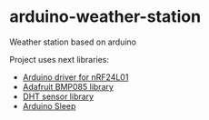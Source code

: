 arduino-weather-station
=======================

Weather station based on arduino

Project uses next libraries:

 * [Arduino driver for nRF24L01](https://github.com/maniacbug/RF24)
 * [Adafruit BMP085 library](https://github.com/adafruit/Adafruit-BMP085-Library)
 * [DHT sensor library](https://github.com/adafruit/DHT-sensor-library)
 * [Arduino Sleep](https://github.com/cano64/ArduinoSleep)
